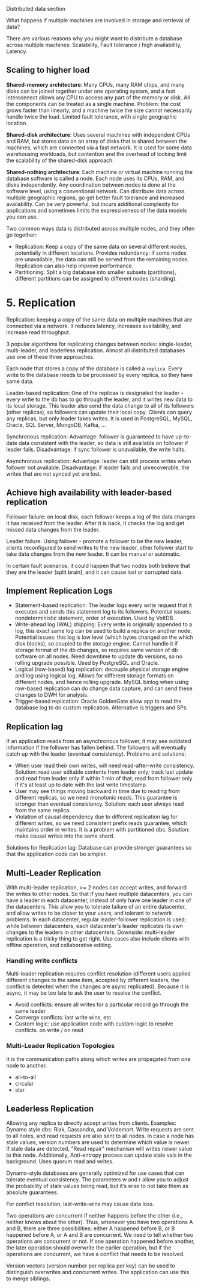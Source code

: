 Distributed data section

What happens if multiple machines are involved in storage and retrieval of data?

There are various reasons why you might want to distribute a database across multiple machines: Scalability, Fault tolerance / high availability, Latency. 

## Scaling to higher load
**Shared-memory architecture**: Many CPUs, many RAM chips, and many disks can be joined together under one operating system, and a fast interconnect allows any CPU to access any part of the memory or disk. All the components can be treated as a single machine. Problem: the cost grows faster than linearly, and a machine twice the size cannot necessarily handle twice the load. Limited fault tolerance, with single geographic location. 

**Shared-disk architecture**: Uses several machines with independent CPUs and RAM, but stores data on an array of disks that is shared between the machines, which are connected via a fast network. It is used for some data warehousing workloads, but contention and the overhead of locking limit the scalability of the shared-disk approach. 

**Shared-nothing architecture**: Each machine or virtual machine running the database software is called a node. Each node uses its CPUs, RAM, and disks independently. Any coordination between nodes is done at the software level, using a conventional network. Can distribute data across multiple geographic regions, go get better fault tolerance and increased availability. Can be very powerful, but incurs additional complexity for applications and sometimes limits the expressiveness of the data models you can use. 

Two common ways data is distributed across multiple nodes, and they often go together:
- Replication: Keep a copy of the same data on several different nodes, potentially in different locations. Provides redundancy: if some nodes are unavailable, the data can still be served from the remaining nodes. Replication can also help improve performance. 
- Partitioning: Split a big database into smaller subsets (partitions), different partitions can be assigned to different nodes (sharding). 

# 5. Replication
Replication: keeping a copy of the same data on multiple machines that are connected via a network. It reduces latency, increases availability, and increase read throughput. 

3 popular algorithms for replicating changes between nodes: single-leader, multi-leader, and leaderless replication. Almost all distributed databases use one of these three approaches.

Each node that stores a copy of the database is called a `replica`. Every write to the database needs to be processed by every replica, so they have same data. 

Leader-based replication: One of the replicas is designated the leader - every write to the db has to go through the leader, and it writes new data to its local storage. This leader also send the data change to all of its followers (other replicas), so followers can update their local copy. Clients can query any replicas, but only leader takes writes. It is used in PostgreSQL, MySQL, Oracle, SQL Server, MongoDB, Kafka, ...

Synchronous replication: Advantage: follower is guaranteed to have up-to-date data consistent with the leader, so data is still available on follower if leader fails. Disadvantage: if sync follower is unavailable, the write halts. 

Asynchronous replication: Advantage: leader can still process writes when follower not available. Disadvantage: if leader fails and unrecoverable, the writes that are not synced yet are lost. 

## Achieve high availability with leader-based replication
Follower failure: on local disk, each follower keeps a log of the data changes it has received from the leader. After it is back, it checks the log and get missed data changes from the leader. 

Leader failure: Using failover - promote a follower to be the new leader, clients reconfigured to send writes to the new leader, other follower start to take data changes from the new leader. It can be manual or automatic. 

In certain fault scenarios, it could happen that two nodes both believe that they are the leader (split brain), and it can cause lost or corrupted data. 

## Implement Replication Logs
- Statement-based replication: The leader logs every write request that it executes and sends this statement log to its followers. Potential issues: nondeterministic statement, order of execution. Used by VoltDB. 
- Write-ahead log (WAL) shipping: Every write is originally appended to a log, this exact same log can be used to build a replica on another node. Potential issues: this log is low level (which bytes changed on the which disk blocks), so coupled to the storage engine. Cannot handle it if storage format of the db changes, so requires same version of db software on all nodes. Need downtime to update db versions, so no rolling upgrade possible. Used by PostgreSQL and Oracle. 
- Logical (row-based) log replication: decouple physical storage engine and log using logical log. Allows for different storage formats on different nodes, and hence rolling upgrade. MySQL binlog when using row-based replication can do change data capture, and can send these changes to DWH for analysis. 
- Trigger-based replication: Oracle GoldenGate allow app to read the database log to do custom replication. Alternative is triggers and SPs. 

## Replication lag
If an application reads from an asynchronous follower, it may see outdated information if the follower has fallen behind. The followers will eventually catch up with the leader (eventual consistency). Problems and solutions:
- When user read their own writes, will need read-after-write consistency. Solution: read user editable contents from leader only; track last update and read from leader only if within 1 min of that; read from follower only if it's at least up to date with the last write timestamp
- User may see things moving backward in time due to reading from different replicas, so we need monotonic reads. This guarantee is stronger than eventual consistency. Solution: each user always read from the same replica. 
- Violation of causal dependency due to different replication lag for different writes, so we need consistent prefix reads guarantee, which maintains order in writes. It is a problem with partitioned dbs. Solution: make causal writes into the same shard. 

Solutions for Replication lag: Database can provide stronger guarantees so that the application code can be simpler. 

## Multi-Leader Replication
With multi-leader replication, >= 2 nodes can accept writes, and forward the writes to other nodes. So that if you have multiple datacenters, you can have a leader in each datacenter, instead of only have one leader in one of the datacenters. This allow you to tolerate failure of an entire datacenter, and allow writes to be closer to your users, and tolerant to network problems. In each datacenter, regular leader-follower replication is used; while between datacenters, each datacenter's leader replicates its own changes to the leaders in other datacenters. Downside: multi-leader replication is a tricky thing to get right. Use cases also include clients with offline operation, and collaborative editing. 

### Handling write conflicts
Multi-leader replication requires conflict resolution (different users applied different changes to the same item, accepted by different leaders, the conflict is detected when the changes are async replicated). Because it is async, it may be too late to ask the user to resolve the conflict. 
- Avoid conflicts: ensure all writes for a particular record go through the same leader
- Converge conflicts: last write wins, etc
- Custom logic: use application code with custom logic to resolve conflicts. on write / on read

### Multi-Leader Replication Topologies
It is the communication paths along which writes are propagated from one node to another. 
- all-to-all
- circular
- star

## Leaderless Replication
Allowing any replica to directly accept writes from clients. Examples: Dynamo style dbs: Riak, Cassandra, and Voldemort. Write requests are sent to all notes, and read requests are also sent to all nodes. In case a node has stale values, version numbers are used to determine which value is newer. If stale data are detected, "Read repair" mechanism will writes newer value to this node. Additionally, Anti-entropy process can update stale vals in the background. Uses quorum read and writes. 

Dynamo-style databases are generally optimized for use cases that can tolerate eventual consistency. The parameters w and r allow you to adjust the probability of stale values being read, but it’s wise to not take them as absolute guarantees.

For conflict resolution, last-write-wins may cause data loss. 

Two operations are concurrent if neither happens before the other (i.e., neither knows about the other). Thus, whenever you have two operations A and B, there are three possibilities: either A happened before B, or B happened before A, or A and B are concurrent. We need to tell whether two operations are concurrent or not. If one operation happened before another, the later operation should overwrite the earlier operation, but if the operations are concurrent, we have a conflict that needs to be resolved.

Version vectors (version number per replica per key) can be used to distinguish overwrites and concurrent writes. The application can use this to merge siblings. 








